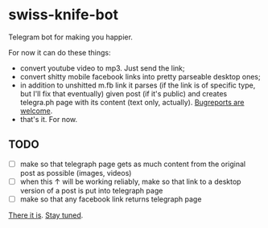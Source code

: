 # swiss-knife-bot
Telegram bot for making you happier.

For now it can do these things:
- convert youtube video to mp3. Just send the link;
- convert shitty mobile facebook links into pretty parseable desktop ones;
- in addition to unshitted m.fb link it parses (if the link is of specific type, but I'll fix that eventually) 
given post (if it's public) and creates telegra.ph page with its content (text only, actually). 
[Bugreports are welcome](https://t.me/some_vlad).
- that's it. For now.

## TODO 
- [ ] make so that telegraph page gets as much content from the original post as possible (images, videos)
- [ ] when this ↑ will be working reliably, make so that link to a desktop version of a post is put into telegraph page
- [ ] make so that any facebook link returns telegraph page

[There it is](https://t.me/swiss_knife_bot).
[Stay tuned](https://t.me/vladsamoylov).
